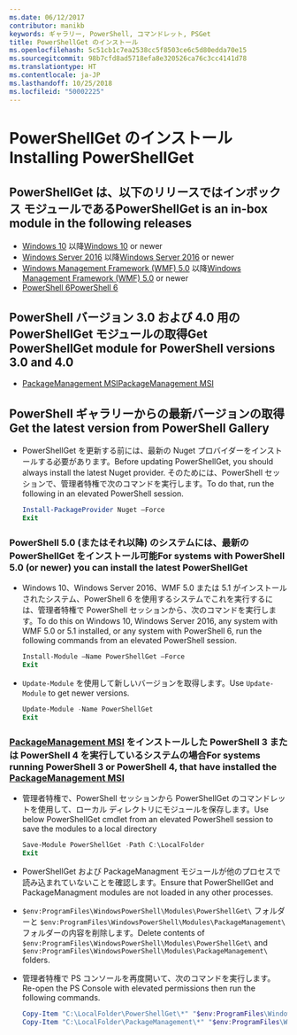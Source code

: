 ```yaml
---
ms.date: 06/12/2017
contributor: manikb
keywords: ギャラリー, PowerShell, コマンドレット, PSGet
title: PowerShellGet のインストール
ms.openlocfilehash: 5c51cb1c7ea2538cc5f8503ce6c5d80edda70e15
ms.sourcegitcommit: 98b7cfd8ad5718efa8e320526ca76c3cc4141d78
ms.translationtype: HT
ms.contentlocale: ja-JP
ms.lasthandoff: 10/25/2018
ms.locfileid: "50002225"
---
```

# <a name="installing-powershellget"></a><span data-ttu-id="01c57-103">PowerShellGet のインストール</span><span class="sxs-lookup"><span data-stu-id="01c57-103">Installing PowerShellGet</span></span>

## <a name="powershellget-is-an-in-box-module-in-the-following-releases"></a><span data-ttu-id="01c57-104">PowerShellGet は、以下のリリースではインボックス モジュールである</span><span class="sxs-lookup"><span data-stu-id="01c57-104">PowerShellGet is an in-box module in the following releases</span></span>

- <span data-ttu-id="01c57-105">[Windows 10](https://www.microsoft.com/windows) 以降</span><span class="sxs-lookup"><span data-stu-id="01c57-105">[Windows 10](https://www.microsoft.com/windows) or newer</span></span>
- <span data-ttu-id="01c57-106">[Windows Server 2016](/windows-server/windows-server) 以降</span><span class="sxs-lookup"><span data-stu-id="01c57-106">[Windows Server 2016](/windows-server/windows-server) or newer</span></span>
- <span data-ttu-id="01c57-107">[Windows Management Framework (WMF) 5.0](https://www.microsoft.com/download/details.aspx?id=50395) 以降</span><span class="sxs-lookup"><span data-stu-id="01c57-107">[Windows Management Framework (WMF) 5.0](https://www.microsoft.com/download/details.aspx?id=50395) or newer</span></span>
- [<span data-ttu-id="01c57-108">PowerShell 6</span><span class="sxs-lookup"><span data-stu-id="01c57-108">PowerShell 6</span></span>](https://github.com/PowerShell/PowerShell/releases)

## <a name="get-powershellget-module-for-powershell-versions-30-and-40"></a><span data-ttu-id="01c57-109">PowerShell バージョン 3.0 および 4.0 用の PowerShellGet モジュールの取得</span><span class="sxs-lookup"><span data-stu-id="01c57-109">Get PowerShellGet module for PowerShell versions 3.0 and 4.0</span></span>

- [<span data-ttu-id="01c57-110">PackageManagement MSI</span><span class="sxs-lookup"><span data-stu-id="01c57-110">PackageManagement MSI</span></span>](https://www.microsoft.com/download/details.aspx?id=51451)

## <a name="get-the-latest-version-from-powershell-gallery"></a><span data-ttu-id="01c57-111">PowerShell ギャラリーからの最新バージョンの取得</span><span class="sxs-lookup"><span data-stu-id="01c57-111">Get the latest version from PowerShell Gallery</span></span>

- <span data-ttu-id="01c57-112">PowerShellGet を更新する前には、最新の Nuget プロバイダーをインストールする必要があります。</span><span class="sxs-lookup"><span data-stu-id="01c57-112">Before updating PowerShellGet, you should always install the latest Nuget provider.</span></span> <span data-ttu-id="01c57-113">そのためには、PowerShell セッションで、管理者特権で次のコマンドを実行します。</span><span class="sxs-lookup"><span data-stu-id="01c57-113">To do that, run the following in an elevated PowerShell session.</span></span>

  ```powershell
  Install-PackageProvider Nuget –Force
  Exit
  ```

### <a name="for-systems-with-powershell-50-or-newer-you-can-install-the-latest-powershellget"></a><span data-ttu-id="01c57-114">PowerShell 5.0 (またはそれ以降) のシステムには、最新の PowerShellGet をインストール可能</span><span class="sxs-lookup"><span data-stu-id="01c57-114">For systems with PowerShell 5.0 (or newer) you can install the latest PowerShellGet</span></span>

- <span data-ttu-id="01c57-115">Windows 10、Windows Server 2016、WMF 5.0 または 5.1 がインストールされたシステム、PowerShell 6 を使用するシステムでこれを実行するには、管理者特権で PowerShell セッションから、次のコマンドを実行します。</span><span class="sxs-lookup"><span data-stu-id="01c57-115">To do this on Windows 10, Windows Server 2016, any system with WMF 5.0 or 5.1 installed, or any system with PowerShell 6, run the following commands from an elevated PowerShell session.</span></span>

  ```powershell
  Install-Module –Name PowerShellGet –Force
  Exit
  ```

- <span data-ttu-id="01c57-116">`Update-Module` を使用して新しいバージョンを取得します。</span><span class="sxs-lookup"><span data-stu-id="01c57-116">Use `Update-Module` to get newer versions.</span></span>

  ```powershell
  Update-Module -Name PowerShellGet
  Exit
  ```

### <a name="for-systems-running-powershell-3-or-powershell-4-that-have-installed-the-packagemanagement-msihttpswwwmicrosoftcomdownloaddetailsaspxid51451"></a><span data-ttu-id="01c57-117">[PackageManagement MSI](https://www.microsoft.com/download/details.aspx?id=51451) をインストールした PowerShell 3 または PowerShell 4 を実行しているシステムの場合</span><span class="sxs-lookup"><span data-stu-id="01c57-117">For systems running PowerShell 3 or PowerShell 4, that have installed the [PackageManagement MSI](https://www.microsoft.com/download/details.aspx?id=51451)</span></span>

- <span data-ttu-id="01c57-118">管理者特権で、PowerShell セッションから PowerShellGet のコマンドレットを使用して、ローカル ディレクトリにモジュールを保存します。</span><span class="sxs-lookup"><span data-stu-id="01c57-118">Use below PowerShellGet cmdlet from an elevated PowerShell session to save the modules to a local directory</span></span>

  ```powershell
  Save-Module PowerShellGet -Path C:\LocalFolder
  Exit
  ```

- <span data-ttu-id="01c57-119">PowerShellGet および PackageManagment モジュールが他のプロセスで読み込まれていないことを確認します。</span><span class="sxs-lookup"><span data-stu-id="01c57-119">Ensure that PowerShellGet and PackageManagment modules are not loaded in any other processes.</span></span>
- <span data-ttu-id="01c57-120">`$env:ProgramFiles\WindowsPowerShell\Modules\PowerShellGet\` フォルダーと `$env:ProgramFiles\WindowsPowerShell\Modules\PackageManagement\` フォルダーの内容を削除します。</span><span class="sxs-lookup"><span data-stu-id="01c57-120">Delete contents of `$env:ProgramFiles\WindowsPowerShell\Modules\PowerShellGet\` and  `$env:ProgramFiles\WindowsPowerShell\Modules\PackageManagement\` folders.</span></span>
- <span data-ttu-id="01c57-121">管理者特権で PS コンソールを再度開いて、次のコマンドを実行します。</span><span class="sxs-lookup"><span data-stu-id="01c57-121">Re-open the PS Console with elevated permissions then run the following commands.</span></span>

  ```powershell
  Copy-Item "C:\LocalFolder\PowerShellGet\*" "$env:ProgramFiles\WindowsPowerShell\Modules\PowerShellGet\" -Recurse -Force
  Copy-Item "C:\LocalFolder\PackageManagement\*" "$env:ProgramFiles\WindowsPowerShell\Modules\PackageManagement\" -Recurse -Force
  ```
